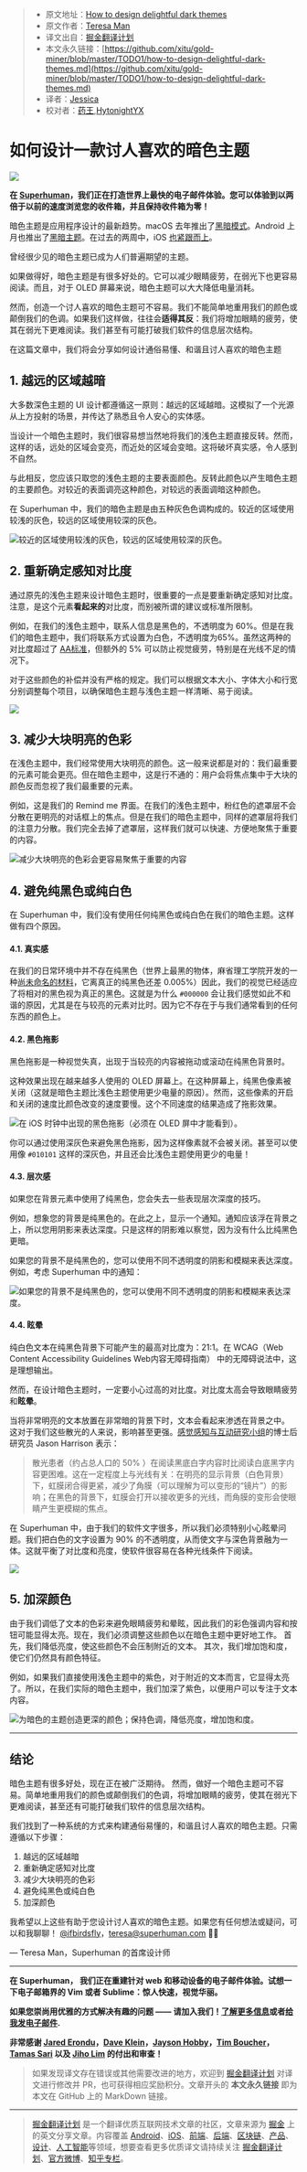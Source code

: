 > * 原文地址：[How to design delightful dark themes](https://blog.superhuman.com/how-to-design-delightful-dark-themes-7b3da644ff1f)
> * 原文作者：[Teresa Man](https://medium.com/@ifbirdsfly)
> * 译文出自：[掘金翻译计划](https://github.com/xitu/gold-miner)
> * 本文永久链接：[https://github.com/xitu/gold-miner/blob/master/TODO1/how-to-design-delightful-dark-themes.md](https://github.com/xitu/gold-miner/blob/master/TODO1/how-to-design-delightful-dark-themes.md)
> * 译者：[Jessica](https://github.com/cyz980908)
> * 校对者：[药王](https://github.com/ArcherGrey),[HytonightYX](https://github.com/HytonightYX)

# 如何设计一款讨人喜欢的暗色主题

![](https://cdn-images-1.medium.com/max/4800/1*SNt7SUZucQ3r7aHctIM0xw.png)

**在 [Superhuman](https://superhuman.com/?utm_source=medium&utm_medium=blog&utm_campaign=delightful-dark-themes)，我们正在打造世界上最快的电子邮件体验。您可以体验到以两倍于以前的速度浏览您的收件箱，并且保持收件箱为零！**

暗色主题是应用程序设计的最新趋势。macOS 去年推出了[黑暗模式](https://www.apple.com/newsroom/2018/09/macos-mojave-is-available-today/)。Android 上月也推出了[黑暗主题](https://www.android.com/android-10/)。在过去的两周中，iOS [也紧跟而上](https://www.apple.com/ios/ios-13/)。

曾经很少见的暗色主题已成为人们普遍期望的主题。

如果做得好，暗色主题是有很多好处的。它可以减少眼睛疲劳，在弱光下也更容易阅读。而且，对于 OLED 屏幕来说，暗色主题可以大大降低电量消耗。

然而，创造一个讨人喜欢的暗色主题可不容易。我们不能简单地重用我们的颜色或颠倒我们的色调。如果我们这样做，往往会**适得其反**：我们将增加眼睛的疲劳，使其在弱光下更难阅读。我们甚至有可能打破我们软件的信息层次结构。

在这篇文章中，我们将会分享如何设计通俗易懂、和谐且讨人喜欢的暗色主题

## 1. 越远的区域越暗

大多数深色主题的 UI 设计都遵循这一原则：越远的区域越暗。这模拟了一个光源从上方投射的场景，并传达了熟悉且令人安心的实体感。

当设计一个暗色主题时，我们很容易想当然地将我们的浅色主题直接反转。然而，这样的话，远处的区域会变亮，而近处的区域会变暗。这将破坏真实感，令人感到不自然。

与此相反，您应该只取您的浅色主题的主要表面颜色。反转此颜色以产生暗色主题的主要颜色。对较近的表面调亮这种颜色，对较远的表面调暗这种颜色。

在 Superhuman 中，我们的暗色主题是由五种灰色色调构成的。较近的区域使用较浅的灰色，较远的区域使用较深的灰色。

![较近的区域使用较浅的灰色，较远的区域使用较深的灰色。](https://cdn-images-1.medium.com/max/5352/1*9XSo2QMW141R5hXUHrf8kA.png)

## 2. 重新确定感知对比度

通过原先的浅色主题来设计暗色主题时，很重要的一点是要重新确定感知对比度。注意，是这个元素**看起来的**对比度，而别被所谓的建议或标准所限制。

例如，在我们的浅色主题中，联系人信息是黑色的，不透明度为 60%。但是在我们的暗色主题中，我们将联系方式设置为白色，不透明度为65%。虽然这两种的对比度超过了 [AA标准](https://accessible-colors.com)，但额外的 5% 可以防止视觉疲劳，特别是在光线不足的情况下。

对于这些颜色的补偿并没有严格的规定。我们可以根据文本大小、字体大小和行宽分别调整每个项目，以确保暗色主题与浅色主题一样清晰、易于阅读。

![](https://cdn-images-1.medium.com/max/5352/1*hM0hLogOLk0DQzVyqBL-6A.png)

## 3. 减少大块明亮的色彩

在浅色主题中，我们经常使用大块明亮的颜色。这一般来说都是对的：我们最重要的元素可能会更亮。但在暗色主题中，这是行不通的：用户会将焦点集中于大块的颜色反而忽视了我们最重要的元素。

例如，这是我们的 Remind me 界面。在我们的浅色主题中，粉红色的遮罩层不会分散在更明亮的对话框上的焦点。但是在我们的暗色主题中，同样的遮罩层将我们的注意力分散。我们完全去掉了遮罩层，这样我们就可以快速、方便地聚焦于重要的内容。

![减少大块明亮的色彩会更容易聚焦于重要的内容](https://cdn-images-1.medium.com/max/5352/1*ixjDo4iN1BgiuNOO_4hadg.png)

## 4. 避免纯黑色或纯白色

在 Superhuman 中，我们没有使用任何纯黑色或纯白色在我们的暗色主题。这样做有四个原因。

#### 4.1. 真实感

在我们的日常环境中并不存在纯黑色（世界上最黑的物体，麻省理工学院开发的一种[尚未命名的材料](http://news.mit.edu/2019/blackest-black-material-cnt-0913)，它离真正的纯黑色还差 0.005%）因此，我们的视觉已经适应了将相对的黑色视为真正的黑色。这就是为什么 `#000000` 会让我们感觉如此不和谐的原因，尤其是在与较亮的元素对比时。因为它不存在于与我们通常看到的任何东西的颜色上。

#### 4.2. 黑色拖影

黑色拖影是一种视觉失真，出现于当较亮的内容被拖动或滚动在纯黑色背景时。

这种效果出现在越来越多人使用的 OLED 屏幕上。在这种屏幕上，纯黑色像素被关闭（这就是暗色主题比浅色主题使用更少电量的原因）。然而，这些像素的开启和关闭的速度比颜色改变的速度要慢。这个不同速度的结果造成了拖影效果。

![在 iOS 时钟中出现的黑色拖影（必须在 OLED 屏中才能看到）。](https://cdn-images-1.medium.com/max/2000/1*eDiI4Yy-K6139EnLaAuSjA.gif)

你可以通过使用深灰色来避免黑色拖影，因为这样像素就不会被关闭。甚至可以使用像 `#010101` 这样的深灰色，并且还会比浅色主题使用更少的电量！

#### 4.3. 层次感

如果您在背景元素中使用了纯黑色，您会失去一些表现层次深度的技巧。

例如，想象您的背景是纯黑色的。在此之上，显示一个通知。通知应该浮在背景之上，所以您用阴影来表达深度。只是这样的阴影难以察觉，因为没有什么比纯黑色更暗。

如果您的背景不是纯黑色的，您可以使用不同不透明度的阴影和模糊来表达深度。例如，考虑 Superhuman 中的通知：

![如果您的背景不是纯黑色的，您可以使用不同不透明度的阴影和模糊来表达深度。](https://cdn-images-1.medium.com/max/5352/1*N4e5iEguoLP4l6vsWGDYmA.png)

#### 4.4. 眩晕

纯白色文本在纯黑色背景下可能产生的最高对比度为：21:1。在 WCAG（Web Content Accessibility Guidelines Web内容无障碍指南） 中的无障碍说法中，这是理想输出。

然而，在设计暗色主题时，一定要小心过高的对比度。对比度太高会导致眼睛疲劳和**眩晕**。

当将非常明亮的文本放置在非常暗的背景下时，文本会看起来渗透在背景之中。 这对于我们这些散光的人来说，影响甚至更强。[感觉感知与互动研究小组](http://www.cs.ubc.ca/labs/spin/)的博士后研究员 Jason Harrison 表示：

> 散光患者（约占总人口的 50% ）在阅读黑底白字内容时比阅读白底黑字内容更困难。这在一定程度上与光线有关：在明亮的显示背景（白色背景）下，虹膜闭合得更紧，减少了角膜（可以理解为可以变形的“镜片”）的影响；在黑色的背景下，虹膜会打开以接收更多的光线，而角膜的变形会使眼睛产生更模糊的焦点。

在 Superhuman 中，由于我们的软件文字很多，所以我们必须特别小心眩晕问题。我们把白色的文字设置为 90% 的不透明度，从而使文字与深色背景融为一体。这就平衡了对比度和亮度，使软件很容易在各种光线条件下阅读。

![](https://cdn-images-1.medium.com/max/5352/1*4D5E9fE--h9OMjYN382O5Q.png)

## 5. 加深颜色

由于我们调低了文本的色彩来避免眼睛疲劳和晕眩，因此我们的彩色强调内容和按钮可能显得太亮。现在，我们必须调整这些颜色以在暗色主题中更好地工作。 首先，我们降低亮度，使这些颜色不会压制附近的文本。 其次，我们增加饱和度，使它们仍然具有颜色特征。

例如，如果我们直接使用浅色主题中的紫色，对于附近的文本而言，它显得太亮了。所以，在我们实际的暗色主题中，我们加深了紫色，以便用户可以专注于文本内容。

![为暗色的主题创造更深的颜色；保持色调，降低亮度，增加饱和度。](https://cdn-images-1.medium.com/max/5352/1*CC8IvWLlP3uGqMkq4BQmXg.png)

---

## 结论

暗色主题有很多好处，现在正在被广泛期待。 然而，做好一个暗色主题可不容易。简单地重用我们的颜色或颠倒我们的色调，将增加眼睛的疲劳，使其在弱光下更难阅读，甚至还有可能打破我们软件的信息层次结构。

我们找到了一种系统的方式来构建通俗易懂的，和谐且讨人喜欢的暗色主题。只需遵循以下步骤：

1. 越远的区域越暗
2. 重新确定感知对比度
3. 减少大块明亮的色彩
4. 避免纯黑色或纯白色
5. 加深颜色

我希望以上这些有助于您设计讨人喜欢的暗色主题。如果您有任何想法或疑问，可以和我聊聊！ [@ifbirdsfly](https://twitter.com/ifbirdsfly)，[teresa@superhuman.com](mailto:teresa@superhuman.com) 👩‍🎨

— Teresa Man，Superhuman 的首席设计师

---

**在 Superhuman， 我们正在重建针对 web 和移动设备的电子邮件体验。试想一下电子邮箱界的 Vim 或者 Sublime：惊人快速，视觉华丽。**

**如果您崇尚用优雅的方式解决有趣的问题 —— 请加入我们！[了解更多信息](https://superhuman.com/?utm_source=medium&utm_medium=blog&utm_campaign=delightful-dark-themes)或者[给我发电子邮件](mailto:teresa@superhuman.com).**

**非常感谢 [Jared Erondu](https://twitter.com/erondu)，[Dave Klein](https://twitter.com/diklein)，[Jayson Hobby](https://twitter.com/jaysonhobby)，[Tim Boucher](https://twitter.com/_timothee)，[Tamas Sari](https://twitter.com/tamassari) 以及 [Jiho Lim](https://twitter.com/jiholimm) 的付出和审查！**

> 如果发现译文存在错误或其他需要改进的地方，欢迎到 [掘金翻译计划](https://github.com/xitu/gold-miner) 对译文进行修改并 PR，也可获得相应奖励积分。文章开头的 **本文永久链接** 即为本文在 GitHub 上的 MarkDown 链接。

---

> [掘金翻译计划](https://github.com/xitu/gold-miner) 是一个翻译优质互联网技术文章的社区，文章来源为 [掘金](https://juejin.im) 上的英文分享文章。内容覆盖 [Android](https://github.com/xitu/gold-miner#android)、[iOS](https://github.com/xitu/gold-miner#ios)、[前端](https://github.com/xitu/gold-miner#前端)、[后端](https://github.com/xitu/gold-miner#后端)、[区块链](https://github.com/xitu/gold-miner#区块链)、[产品](https://github.com/xitu/gold-miner#产品)、[设计](https://github.com/xitu/gold-miner#设计)、[人工智能](https://github.com/xitu/gold-miner#人工智能)等领域，想要查看更多优质译文请持续关注 [掘金翻译计划](https://github.com/xitu/gold-miner)、[官方微博](http://weibo.com/juejinfanyi)、[知乎专栏](https://zhuanlan.zhihu.com/juejinfanyi)。
